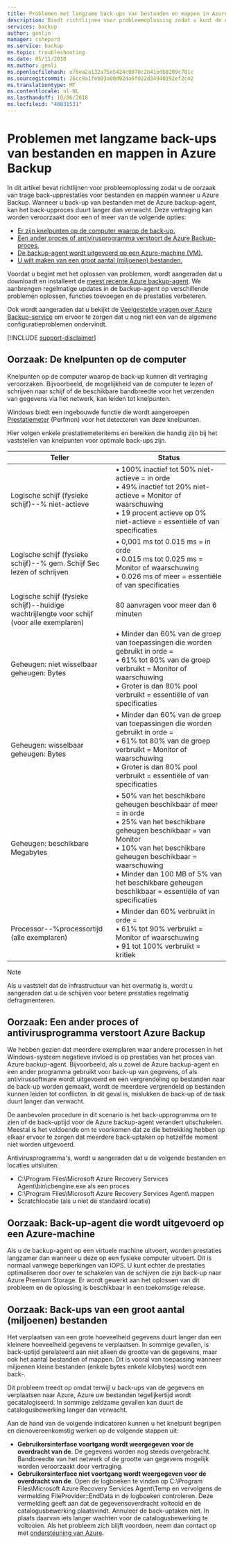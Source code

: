 ```yaml
---
title: Problemen met langzame back-ups van bestanden en mappen in Azure Backup
description: Biedt richtlijnen voor probleemoplossing zodat u kunt de oorzaak van problemen met Azure Backup-prestaties onderzoeken
services: backup
author: genlin
manager: cshepard
ms.service: backup
ms.topic: troubleshooting
ms.date: 05/11/2018
ms.author: genli
ms.openlocfilehash: e78ea2a132a75a5424c0078c2b41edb8209c781c
ms.sourcegitcommit: 26cc9a1feb03a00d92da6f022d34940192ef2c42
ms.translationtype: MT
ms.contentlocale: nl-NL
ms.lasthandoff: 10/06/2018
ms.locfileid: "48831531"
---
```

# <a name="troubleshoot-slow-backup-of-files-and-folders-in-azure-backup"></a>Problemen met langzame back-ups van bestanden en mappen in Azure Backup
In dit artikel bevat richtlijnen voor probleemoplossing zodat u de oorzaak van trage back-upprestaties voor bestanden en mappen wanneer u Azure Backup. Wanneer u back-up van bestanden met de Azure backup-agent, kan het back-upproces duurt langer dan verwacht. Deze vertraging kan worden veroorzaakt door een of meer van de volgende opties:

* [Er zijn knelpunten op de computer waarop de back-up.](#cause1)
* [Een ander proces of antivirusprogramma verstoort de Azure Backup-proces.](#cause2)
* [De backup-agent wordt uitgevoerd op een Azure-machine (VM).](#cause3)  
* [U wilt maken van een groot aantal (miljoenen) bestanden.](#cause4)

Voordat u begint met het oplossen van problemen, wordt aangeraden dat u downloadt en installeert de [meest recente Azure backup-agent](http://aka.ms/azurebackup_agent). We aanbrengen regelmatige updates in de backup-agent op verschillende problemen oplossen, functies toevoegen en de prestaties verbeteren.

Ook wordt aangeraden dat u bekijkt de [Veelgestelde vragen over Azure Backup-service](backup-azure-backup-faq.md) om ervoor te zorgen dat u nog niet een van de algemene configuratieproblemen ondervindt.

[!INCLUDE [support-disclaimer](../../includes/support-disclaimer.md)]

<a id="cause1"></a>

## <a name="cause-performance-bottlenecks-on-the-computer"></a>Oorzaak: De knelpunten op de computer
Knelpunten op de computer waarop de back-up kunnen dit vertraging veroorzaken. Bijvoorbeeld, de mogelijkheid van de computer te lezen of schrijven naar schijf of de beschikbare bandbreedte voor het verzenden van gegevens via het netwerk, kan leiden tot knelpunten.

Windows biedt een ingebouwde functie die wordt aangeroepen [Prestatiemeter](https://technet.microsoft.com/magazine/2008.08.pulse.aspx) (Perfmon) voor het detecteren van deze knelpunten.

Hier volgen enkele prestatiemeteritems en bereiken die handig zijn bij het vaststellen van knelpunten voor optimale back-ups zijn.

| Teller | Status |
| --- | --- |
| Logische schijf (fysieke schijf)--% niet-actieve |• 100% inactief tot 50% niet-actieve = in orde</br>• 49% inactief tot 20% niet-actieve = Monitor of waarschuwing</br>• 19 procent actieve op 0% niet-actieve = essentiële of van specificaties |
| Logische schijf (fysieke schijf)--% gem. Schijf Sec lezen of schrijven |• 0,001 ms tot 0.015 ms = in orde</br>• 0.015 ms tot 0.025 ms = Monitor of waarschuwing</br>• 0.026 ms of meer = essentiële of van specificaties |
| Logische schijf (fysieke schijf)--huidige wachtrijlengte voor schijf (voor alle exemplaren) |80 aanvragen voor meer dan 6 minuten |
| Geheugen: niet wisselbaar geheugen: Bytes |• Minder dan 60% van de groep van toepassingen die worden gebruikt in orde =<br>• 61% tot 80% van de groep verbruikt = Monitor of waarschuwing</br>• Groter is dan 80% pool verbruikt = essentiële of van specificaties |
| Geheugen: wisselbaar geheugen: Bytes |• Minder dan 60% van de groep van toepassingen die worden gebruikt in orde =</br>• 61% tot 80% van de groep verbruikt = Monitor of waarschuwing</br>• Groter is dan 80% pool verbruikt = essentiële of van specificaties |
| Geheugen: beschikbare Megabytes |• 50% van het beschikbare geheugen beschikbaar of meer = in orde</br>• 25% van het beschikbare geheugen beschikbaar = van Monitor</br>• 10% van het beschikbare geheugen beschikbaar = waarschuwing</br>• Minder dan 100 MB of 5% van het beschikbare geheugen beschikbaar = essentiële of van specificaties |
| Processor--\%processortijd (alle exemplaren) |• Minder dan 60% verbruikt in orde =</br>• 61% tot 90% verbruikt = Monitor of waarschuwing</br>• 91 tot 100% verbruikt = kritiek |

> [!NOTE]
> Als u vaststelt dat de infrastructuur van het overmatig is, wordt u aangeraden dat u de schijven voor betere prestaties regelmatig defragmenteren.
>
>

<a id="cause2"></a>

## <a name="cause-another-process-or-antivirus-software-interfering-with-azure-backup"></a>Oorzaak: Een ander proces of antivirusprogramma verstoort Azure Backup
We hebben gezien dat meerdere exemplaren waar andere processen in het Windows-systeem negatieve invloed is op prestaties van het proces van Azure backup-agent. Bijvoorbeeld, als u zowel de Azure backup-agent en een ander programma gebruikt voor back-up van gegevens, of als antivirussoftware wordt uitgevoerd en een vergrendeling op bestanden naar de back-up worden gemaakt, wordt de meerdere vergrendeld op bestanden kunnen leiden tot conflicten. In dit geval is, mislukken de back-up of de taak duurt langer dan verwacht.

De aanbevolen procedure in dit scenario is het back-upprogramma om te zien of de back-uptijd voor de Azure backup-agent verandert uitschakelen. Meestal is het voldoende om te voorkomen dat ze die betrekking hebben op elkaar ervoor te zorgen dat meerdere back-uptaken op hetzelfde moment niet worden uitgevoerd.

Antivirusprogramma's, wordt u aangeraden dat u de volgende bestanden en locaties uitsluiten:

* C:\Program Files\Microsoft Azure Recovery Services Agent\bin\cbengine.exe als een proces
* C:\Program Files\Microsoft Azure Recovery Services Agent\ mappen
* Scratchlocatie (als u niet de standaard locatie)

<a id="cause3"></a>

## <a name="cause-backup-agent-running-on-an-azure-virtual-machine"></a>Oorzaak: Back-up-agent die wordt uitgevoerd op een Azure-machine
Als u de backup-agent op een virtuele machine uitvoert, worden prestaties langzamer dan wanneer u deze op een fysieke computer uitvoert. Dit is normaal vanwege beperkingen van IOPS.  U kunt echter de prestaties optimaliseren door over te schakelen van de schijven die zijn back-up naar Azure Premium Storage. Er wordt gewerkt aan het oplossen van dit probleem en de oplossing is beschikbaar in een toekomstige release.

<a id="cause4"></a>

## <a name="cause-backing-up-a-large-number-millions-of-files"></a>Oorzaak: Back-ups van een groot aantal (miljoenen) bestanden
Het verplaatsen van een grote hoeveelheid gegevens duurt langer dan een kleinere hoeveelheid gegevens te verplaatsen. In sommige gevallen, is back-uptijd gerelateerd aan niet alleen de grootte van de gegevens, maar ook het aantal bestanden of mappen. Dit is vooral van toepassing wanneer miljoenen kleine bestanden (enkele bytes enkele kilobytes) wordt een back-.

Dit probleem treedt op omdat terwijl u back-ups van de gegevens en verplaatsen naar Azure, Azure uw bestanden tegelijkertijd wordt gecatalogiseerd. In sommige zeldzame gevallen kan duurt de catalogusbewerking langer dan verwacht.

Aan de hand van de volgende indicatoren kunnen u het knelpunt begrijpen en dienovereenkomstig werken op de volgende stappen uit:

* **Gebruikersinterface voortgang wordt weergegeven voor de overdracht van de**. De gegevens worden nog steeds overgebracht. Bandbreedte van het netwerk of de grootte van gegevens mogelijk worden veroorzaakt door vertraging.
* **Gebruikersinterface niet voortgang wordt weergegeven voor de overdracht van de**. Open de logboeken te vinden op C:\Program Files\Microsoft Azure Recovery Services Agent\Temp en vervolgens de vermelding FileProvider::EndData in de logboeken controleren. Deze vermelding geeft aan dat de gegevensoverdracht voltooid en de catalogusbewerking plaatsvindt. Annuleer de back-uptaken niet. In plaats daarvan iets langer wachten voor de catalogusbewerking te voltooien. Als het probleem zich blijft voordoen, neem dan contact op met [ondersteuning van Azure](https://portal.azure.com/#create/Microsoft.Support).
